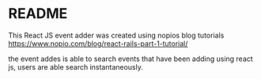 # README

This React JS event adder was created using nopios blog tutorials
https://www.nopio.com/blog/react-rails-part-1-tutorial/

the event addes is able to search events that have been adding using react js, users are able search instantaneously.
